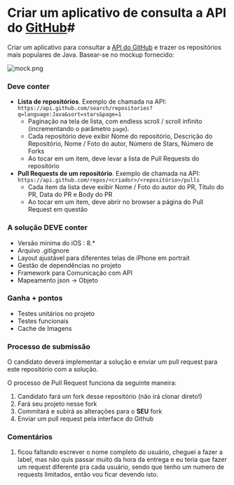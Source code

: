 # Criar um aplicativo de consulta a API do [GitHub](https://github.com)#

Criar um aplicativo para consultar a [API do GitHub](https://developer.github.com/v3/) e trazer os repositórios mais populares de Java. Basear-se no mockup fornecido:

![mock.png](./mock.png)


### **Deve conter** ###

- __Lista de repositórios__. Exemplo de chamada na API: `https://api.github.com/search/repositories?q=language:Java&sort=stars&page=1`
  * Paginação na tela de lista, com endless scroll / scroll infinito (incrementando o parâmetro `page`).
  * Cada repositório deve exibir Nome do repositório, Descrição do Repositório, Nome / Foto do autor, Número de Stars, Número de Forks
  * Ao tocar em um item, deve levar a lista de Pull Requests do repositório
- __Pull Requests de um repositório__. Exemplo de chamada na API: `https://api.github.com/repos/<criador>/<repositório>/pulls`
  * Cada item da lista deve exibir Nome / Foto do autor do PR, Título do PR, Data do PR e Body do PR
  * Ao tocar em um item, deve abrir no browser a página do Pull Request em questão

### **A solução DEVE conter** ##

* Versão mínima do iOS : 8.*
* Arquivo .gitignore
* Layout ajustável para diferentes telas de iPhone em portrait
* Gestão de dependências no projeto
* Framework para Comunicação com API
* Mapeamento json -> Objeto

### **Ganha + pontos** ###

* Testes unitários no projeto
* Testes funcionais
* Cache de Imagens

### **Processo de submissão** ###

O candidato deverá implementar a solução e enviar um pull request para este repositório com a solução.

O processo de Pull Request funciona da seguinte maneira:

1. Candidato fará um fork desse repositório (não irá clonar direto!)
2. Fará seu projeto nesse fork
3. Commitará e subirá as alterações para o __SEU__ fork
4. Enviar um pull request pela interface do Github


### **Comentários** ###

1. ficou faltando escrever o nome completo do usuário, cheguei a fazer a label, mas não quis passar muito da hora da entrega e eu teria que fazer um request diferente pra cada usuário, sendo que tenho um numero de requests limitados, então vou ficar devendo isto.

